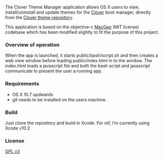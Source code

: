 The Clover Theme Manager application allows OS X users to view, install/uninstall and update themes for the [Clover](http://sourceforge.net/projects/cloverefiboot/) boot manager, directly from the [Clover theme repository](http://sourceforge.net/p/cloverefiboot/themes/ci/master/tree/).

This application is based on the objective-c [MacGap](https://github.com/MacGapProject/MacGap1) (MIT license) codebase which has been modified slightly to fit the purpose of this project.

### Overview of operation

When the app is launched, it starts public/bash/script.sh and then creates a web view window before loading public/index.html in to the window. The index.html loads a javascript file and both the bash script and javascript communicate to present the user a running app.

### Requirements
* OS X 10.7 updwards
* git needs to be installed on the users machine.

### Build

Just clone the repository and build in Xcode.
For ref, I’m currently using Xcode v10.2

### License

[GPL v3](http://opensource.org/licenses/GPL-3.0)